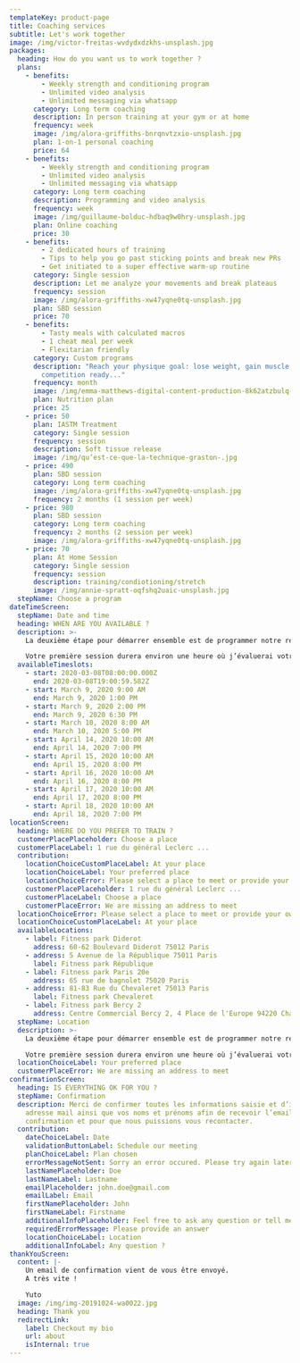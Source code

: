 ```yaml
---
templateKey: product-page
title: Coaching services
subtitle: Let's work together
image: /img/victor-freitas-wvdydxdzkhs-unsplash.jpg
packages:
  heading: How do you want us to work together ?
  plans:
    - benefits:
        - Weekly strength and conditioning program
        - Unlimited video analysis
        - Unlimited messaging via whatsapp
      category: Long term coaching
      description: In person training at your gym or at home
      frequency: week
      image: /img/alora-griffiths-bnrqnvtzxio-unsplash.jpg
      plan: 1-on-1 personal coaching
      price: 64
    - benefits:
        - Weekly strength and conditioning program
        - Unlimited video analysis
        - Unlimited messaging via whatsapp
      category: Long term coaching
      description: Programming and video analysis
      frequency: week
      image: /img/guillaume-bolduc-hdbaq9w0hry-unsplash.jpg
      plan: Online coaching
      price: 30
    - benefits:
        - 2 dedicated hours of training
        - Tips to help you go past sticking points and break new PRs
        - Get initiated to a super effective warm-up routine
      category: Single session
      description: Let me analyze your movements and break plateaus
      frequency: session
      image: /img/alora-griffiths-xw47yqne0tq-unsplash.jpg
      plan: SBD session
      price: 70
    - benefits:
        - Tasty meals with calculated macros
        - 1 cheat meal per week
        - Flexitarian friendly
      category: Custom programs
      description: "Reach your physique goal: lose weight, gain muscle, get
        competition ready..."
      frequency: month
      image: /img/emma-matthews-digital-content-production-8k62atzbulq-unsplash.jpg
      plan: Nutrition plan
      price: 25
    - price: 50
      plan: IASTM Treatment
      category: Single session
      frequency: session
      description: Soft tissue release
      image: /img/qu’est-ce-que-la-technique-graston-.jpg
    - price: 490
      plan: SBD session
      category: Long term coaching
      image: /img/alora-griffiths-xw47yqne0tq-unsplash.jpg
      frequency: 2 months (1 session per week)
    - price: 980
      plan: SBD session
      category: Long term coaching
      frequency: 2 months (2 session per week)
      image: /img/alora-griffiths-xw47yqne0tq-unsplash.jpg
    - price: 70
      plan: At Home Session
      category: Single session
      frequency: session
      description: training/condiotioning/stretch
      image: /img/annie-spratt-oqfshq2uaic-unsplash.jpg
  stepName: Choose a program
dateTimeScreen:
  stepName: Date and time
  heading: WHEN ARE YOU AVAILABLE ?
  description: >-
    La deuxième étape pour démarrer ensemble est de programmer notre rencontre.

    Votre première session durera environ une heure où j’évaluerai votre niveau actuel et établirai un plan adapté pour vous mener à l’accomplissement de vos objectifs.
  availableTimeslots:
    - start: 2020-03-08T08:00:00.000Z
      end: 2020-03-08T19:00:59.582Z
    - start: March 9, 2020 9:00 AM
      end: March 9, 2020 1:00 PM
    - start: March 9, 2020 2:00 PM
      end: March 9, 2020 6:30 PM
    - start: March 10, 2020 8:00 AM
      end: March 10, 2020 5:00 PM
    - start: April 14, 2020 10:00 AM
      end: April 14, 2020 7:00 PM
    - start: April 15, 2020 10:00 AM
      end: April 15, 2020 8:00 PM
    - start: April 16, 2020 10:00 AM
      end: April 16, 2020 8:00 PM
    - start: April 17, 2020 10:00 AM
      end: April 17, 2020 8:00 PM
    - start: April 18, 2020 10:00 AM
      end: April 18, 2020 7:00 PM
locationScreen:
  heading: WHERE DO YOU PREFER TO TRAIN ?
  customerPlacePlaceholder: Choose a place
  customerPlaceLabel: 1 rue du général Leclerc ...
  contribution:
    locationChoiceCustomPlaceLabel: At your place
    locationChoiceLabel: Your preferred place
    locationChoiceError: Please select a place to meet or provide your own place
    customerPlacePlaceholder: 1 rue du général Leclerc ...
    customerPlaceLabel: Choose a place
    customerPlaceError: We are missing an address to meet
  locationChoiceError: Please select a place to meet or provide your own place
  locationChoiceCustomPlaceLabel: At your place
  availableLocations:
    - label: Fitness park Diderot
      address: 60-62 Boulevard Diderot 75012 Paris
    - address: 5 Avenue de la République 75011 Paris
      label: Fitness park République
    - label: Fitness park Paris 20e
      address: 65 rue de bagnolet 75020 Paris
    - address: 81-83 Rue du Chevaleret 75013 Paris
      label: Fitness park Chevaleret
    - label: Fitness park Bercy 2
      address: Centre Commercial Bercy 2, 4 Place de l'Europe 94220 Charenton-le-Pont
  stepName: Location
  description: >-
    La deuxième étape pour démarrer ensemble est de programmer notre rencontre.

    Votre première session durera environ une heure où j’évaluerai votre niveau actuel et établirai un plan adapté pour vous mener à l’accomplissement de vos objectifs.
  locationChoiceLabel: Your preferred place
  customerPlaceError: We are missing an address to meet
confirmationScreen:
  heading: IS EVERYTHING OK FOR YOU ?
  stepName: Confirmation
  description: Merci de confirmer toutes les informations saisie et d’indiquer une
    adresse mail ainsi que vos noms et prénoms afin de recevoir l’email de
    confirmation et pour que nous puissions vous recontacter.
  contribution:
    dateChoiceLabel: Date
    validationButtonLabel: Schedule our meeting
    planChoiceLabel: Plan chosen
    errorMessageNotSent: Sorry an error occured. Please try again later.
    lastNamePlaceholder: Doe
    lastNameLabel: Lastname
    emailPlaceholder: john.doe@gmail.com
    emailLabel: Email
    firstNamePlaceholder: John
    firstNameLabel: Firstname
    additionalInfoPlaceholder: Feel free to ask any question or tell me more about you
    requiredErrorMessage: Please provide an answer
    locationChoiceLabel: Location
    additionalInfoLabel: Any question ?
thankYouScreen:
  content: |-
    Un email de confirmation vient de vous être envoyé.
    A très vite !

    Yuto
  image: /img/img-20191024-wa0022.jpg
  heading: Thank you
  redirectLink:
    label: Checkout my bio
    url: about
    isInternal: true
---
```

